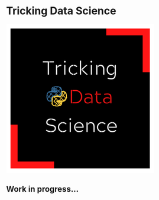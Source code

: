 # Tricking Data Science

<img src="book/images/logo.png" width="400" height="400" alt="TDS Logo">

## Work in progress...